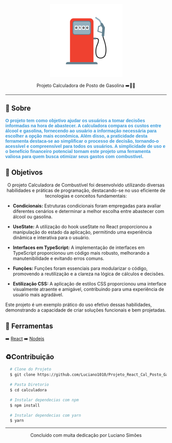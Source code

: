 <p align="center">
  <img src="./calculadora/src/assets/logo.png" alt="Logo do Projeto" />
 <p align="center">Projeto Calculadora de Posto de Gasolina ➡️🧮⛽</p>
</p>
<hr/>

## 📖 Sobre


<p style="font-family: 'Arial', sans-serif; font-weight: bold; color: #3498db;">
O projeto tem como objetivo ajudar os usuários a tomar decisões informadas na hora de abastecer. A calculadora compara os
custos entre álcool e gasolina, fornecendo ao usuário a informação necessária para escolher a opção mais econômica.
Além disso, a praticidade desta ferramenta destaca-se ao simplificar o processo de decisão, tornando-o acessível e compreensível para todos os usuários. A simplicidade de uso e o benefício financeiro potencial tornam este projeto uma ferramenta valiosa para quem busca otimizar seus gastos com combustível.
</p>

## 🎯 Objetivos

<p align="center">
  O projeto Calculadora de Combustível foi desenvolvido utilizando diversas habilidades e práticas de programação, destacando-se no uso eficiente de tecnologias e conceitos fundamentais:

  - **Condicionais:** Estruturas condicionais foram empregadas para avaliar diferentes cenários e determinar a melhor escolha entre abastecer com álcool ou gasolina.

  - **UseState:** A utilização do hook useState no React proporcionou a manipulação do estado da aplicação, permitindo uma experiência dinâmica e interativa para o usuário.

  - **Interfaces em TypeScript:** A implementação de interfaces em TypeScript proporcionou um código mais robusto, melhorando a manutenibilidade e evitando erros comuns.

  - **Funções:** Funções foram essenciais para modularizar o código, promovendo a reutilização e a clareza na lógica de cálculos e decisões.

  - **Estilização CSS:** A aplicação de estilos CSS proporcionou uma interface visualmente atraente e amigável, contribuindo para uma experiência de usuário mais agradável.

  Este projeto é um exemplo prático do uso efetivo dessas habilidades, demonstrando a capacidade de criar soluções funcionais e bem projetadas.
</p>

## 🔨 Ferramentas

➡️ [React](https://pt-br.react.dev/blog/2023/03/16/introducing-react-dev)
➡️ [Nodejs](https://nodejs.org/en/)



## ♻️Contribuição


```bash
  # Clone do Projeto
  $ git clone https://github.com/Luciano1010/Projeto_React_Cal_Posto_Gasolina.git
```
```bash
  # Pasta Diretorio
  $ cd calculadora
```

```bash
  # Instalar dependecias com npm
  $ npm install
```

```bash
  # Instalar dependecias com yarn
  $ yarn
```
<hr/>

<p align="center">Concluido com muita dedicação por Luciano Simões</p>  
  
